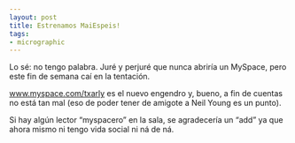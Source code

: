 ```yaml
---
layout: post
title: Estrenamos MaiEspeis!
tags:
- micrographic
---
```

Lo sé: no tengo palabra. Juré y perjuré que nunca abriría un MySpace, pero este fin de semana caí en la tentación. 

www.myspace.com/txarly es el nuevo engendro y, bueno, a fin de cuentas no está tan mal (eso de poder tener de amigote a Neil Young es un punto). 

Si hay algún lector “myspacero” en la sala, se agradecería un “add” ya que ahora mismo ni tengo vida social ni ná de ná.
